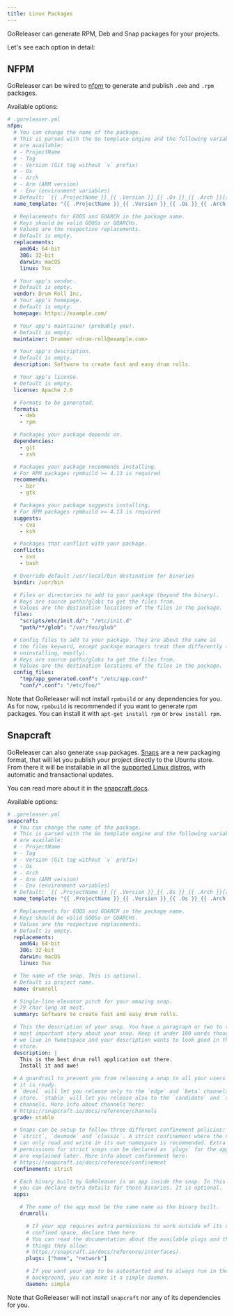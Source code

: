 ```yaml
---
title: Linux Packages
---
```


GoReleaser can generate RPM, Deb and Snap packages for your projects.

Let's see each option in detail:

## NFPM

GoReleaser can be wired to [nfpm](https://github.com/goreleaser/nfpm) to
generate and publish `.deb` and `.rpm` packages.

Available options:

```yml
# .goreleaser.yml
nfpm:
  # You can change the name of the package.
  # This is parsed with the Go template engine and the following variables
  # are available:
  # - ProjectName
  # - Tag
  # - Version (Git tag without `v` prefix)
  # - Os
  # - Arch
  # - Arm (ARM version)
  # - Env (environment variables)
  # Default: `{{ .ProjectName }}_{{ .Version }}_{{ .Os }}_{{ .Arch }}{{ if .Arm }}v{{ .Arm }}{{ end }}`
  name_template: "{{ .ProjectName }}_{{ .Version }}_{{ .Os }}_{{ .Arch }}"

  # Replacements for GOOS and GOARCH in the package name.
  # Keys should be valid GOOSs or GOARCHs.
  # Values are the respective replacements.
  # Default is empty.
  replacements:
    amd64: 64-bit
    386: 32-bit
    darwin: macOS
    linux: Tux

  # Your app's vendor.
  # Default is empty.
  vendor: Drum Roll Inc.
  # Your app's homepage.
  # Default is empty.
  homepage: https://example.com/

  # Your app's maintainer (probably you).
  # Default is empty.
  maintainer: Drummer <drum-roll@example.com>

  # Your app's description.
  # Default is empty.
  description: Software to create fast and easy drum rolls.

  # Your app's license.
  # Default is empty.
  license: Apache 2.0

  # Formats to be generated.
  formats:
    - deb
    - rpm

  # Packages your package depends on.
  dependencies:
    - git
    - zsh

  # Packages your package recommends installing.
  # For RPM packages rpmbuild >= 4.13 is required
  recommends:
    - bzr
    - gtk

  # Packages your package suggests installing.
  # For RPM packages rpmbuild >= 4.13 is required
  suggests:
    - cvs
    - ksh

  # Packages that conflict with your package.
  conflicts:
    - svn
    - bash

  # Override default /usr/local/bin destination for binaries
  bindir: /usr/bin

  # Files or directories to add to your package (beyond the binary).
  # Keys are source paths/globs to get the files from.
  # Values are the destination locations of the files in the package.
  files:
    "scripts/etc/init.d/": "/etc/init.d"
    "path/**/glob": "/var/foo/glob"

  # Config files to add to your package. They are about the same as
  # the files keyword, except package managers treat them differently (while
  # uninstalling, mostly).
  # Keys are source paths/globs to get the files from.
  # Values are the destination locations of the files in the package.
  config_files:
    "tmp/app_generated.conf": "/etc/app.conf"
    "conf/*.conf": "/etc/foo/"
```

Note that GoReleaser will not install `rpmbuild` or any dependencies for you.
As for now, `rpmbuild` is recommended if you want to generate rpm packages.
You can install it with `apt-get install rpm` or `brew install rpm`.

## Snapcraft

GoReleaser can also generate `snap` packages.
[Snaps](http://snapcraft.io/) are a new packaging format, that will let you
publish your project directly to the Ubuntu store.
From there it will be installable in all the
[supported Linux distros](https://snapcraft.io/docs/core/install), with
automatic and transactional updates.

You can read more about it in the [snapcraft docs](https://snapcraft.io/docs/).

Available options:

```yml
# .goreleaser.yml
snapcraft:
  # You can change the name of the package.
  # This is parsed with the Go template engine and the following variables
  # are available:
  # - ProjectName
  # - Tag
  # - Version (Git tag without `v` prefix)
  # - Os
  # - Arch
  # - Arm (ARM version)
  # - Env (environment variables)
  # Default: `{{ .ProjectName }}_{{ .Version }}_{{ .Os }}_{{ .Arch }}{{ if .Arm }}v{{ .Arm }}{{ end }}`
  name_template: "{{ .ProjectName }}_{{ .Version }}_{{ .Os }}_{{ .Arch }}"

  # Replacements for GOOS and GOARCH in the package name.
  # Keys should be valid GOOSs or GOARCHs.
  # Values are the respective replacements.
  # Default is empty.
  replacements:
    amd64: 64-bit
    386: 32-bit
    darwin: macOS
    linux: Tux

  # The name of the snap. This is optional.
  # Default is project name.
  name: drumroll

  # Single-line elevator pitch for your amazing snap.
  # 79 char long at most.
  summary: Software to create fast and easy drum rolls.

  # This the description of your snap. You have a paragraph or two to tell the
  # most important story about your snap. Keep it under 100 words though,
  # we live in tweetspace and your description wants to look good in the snap
  # store.
  description: |
    This is the best drum roll application out there.
    Install it and awe!

  # A guardrail to prevent you from releasing a snap to all your users before
  # it is ready.
  # `devel` will let you release only to the `edge` and `beta` channels in the
  # store. `stable` will let you release also to the `candidate` and `stable`
  # channels. More info about channels here:
  # https://snapcraft.io/docs/reference/channels
  grade: stable

  # Snaps can be setup to follow three different confinement policies:
  # `strict`, `devmode` and `classic`. A strict confinement where the snap
  # can only read and write in its own namespace is recommended. Extra
  # permissions for strict snaps can be declared as `plugs` for the app, which
  # are explained later. More info about confinement here:
  # https://snapcraft.io/docs/reference/confinement
  confinement: strict

  # Each binary built by GoReleaser is an app inside the snap. In this section
  # you can declare extra details for those binaries. It is optional.
  apps:

    # The name of the app must be the same name as the binary built.
    drumroll:

      # If your app requires extra permissions to work outside of its default
      # confined space, declare them here.
      # You can read the documentation about the available plugs and the
      # things they allow:
      # https://snapcraft.io/docs/reference/interfaces).
      plugs: ["home", "network"]

      # If you want your app to be autostarted and to always run in the
      # background, you can make it a simple daemon.
      daemon: simple
```

Note that GoReleaser will not install `snapcraft` nor any of its dependencies
for you.
